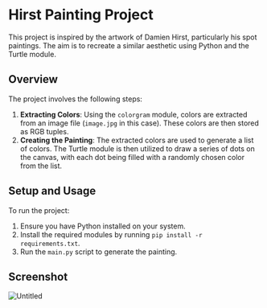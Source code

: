 # Hirst Painting Project

This project is inspired by the artwork of Damien Hirst, particularly his spot paintings. The aim is to recreate a similar aesthetic using Python and the Turtle module.

## Overview

The project involves the following steps:
1. **Extracting Colors**: Using the `colorgram` module, colors are extracted from an image file (`image.jpg` in this case). These colors are then stored as RGB tuples.
2. **Creating the Painting**: The extracted colors are used to generate a list of colors. The Turtle module is then utilized to draw a series of dots on the canvas, with each dot being filled with a randomly chosen color from the list.

## Setup and Usage

To run the project:
1. Ensure you have Python installed on your system.
2. Install the required modules by running `pip install -r requirements.txt`.
3. Run the `main.py` script to generate the painting.

## Screenshot
![Untitled](https://github.com/taeleeswe/hirst_painting_project/assets/123449246/6e2d12b8-d3ed-499e-9acc-8dd8959d37da)
